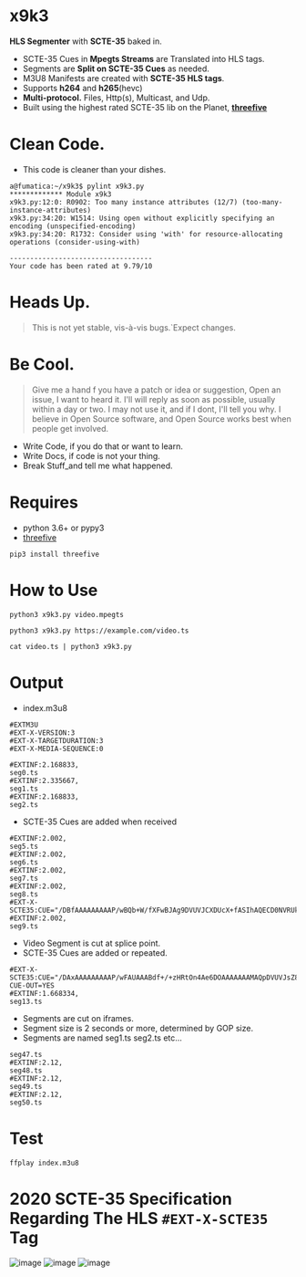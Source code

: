   
 # __x9k3__ 
 __HLS Segmenter__ with __SCTE-35__ baked in.   

* SCTE-35 Cues in __Mpegts Streams__ are Translated into HLS tags.
* Segments are __Split on SCTE-35 Cues__ as needed.
* M3U8 Manifests are created with __SCTE-35 HLS tags__.
* Supports __h264__ and __h265__(hevc)
* __Multi-protocol.__ Files, Http(s), Multicast, and Udp.
* Built using the highest rated SCTE-35 lib on the Planet, [__threefive__](https://github.com/futzu/scte35-threefive)

# Clean Code.
* This code is cleaner than your dishes.
 
```smalltalk
a@fumatica:~/x9k3$ pylint x9k3.py 
************* Module x9k3
x9k3.py:12:0: R0902: Too many instance attributes (12/7) (too-many-instance-attributes)
x9k3.py:34:20: W1514: Using open without explicitly specifying an encoding (unspecified-encoding)
x9k3.py:34:20: R1732: Consider using 'with' for resource-allocating operations (consider-using-with)

-----------------------------------
Your code has been rated at 9.79/10
```


# Heads Up.
> This is not yet stable, vis-à-vis bugs.`Expect changes. 
# Be Cool.
> Give me a hand f you have a patch or idea or suggestion, Open an issue, I want to heard it. I'll will reply
as soon as possible, usually within a day or two. I may not use it, and if I dont, I'll tell you why. 
I believe in Open Source software, and Open Source works best when people get involved. 

  * Write Code, if you do that or want to learn.
  * Write Docs, if code is not your thing.
  * Break Stuff_and tell me what happened.
  
 
# Requires 
* python 3.6+ or pypy3
* [threefive](https://github.com/futzu/scte35-threefive)  
```smalltalk
pip3 install threefive
```

# How to Use
```smalltalk
python3 x9k3.py video.mpegts
```
```smalltalk
python3 x9k3.py https://example.com/video.ts
```
```smalltalk
cat video.ts | python3 x9k3.py
```

# Output

* index.m3u8

```smalltalk
#EXTM3U
#EXT-X-VERSION:3
#EXT-X-TARGETDURATION:3
#EXT-X-MEDIA-SEQUENCE:0
 
#EXTINF:2.168833,
seg0.ts
#EXTINF:2.335667,
seg1.ts
#EXTINF:2.168833,
seg2.ts

```

*  SCTE-35 Cues are added when received


```smalltalk
#EXTINF:2.002,
seg5.ts
#EXTINF:2.002,
seg6.ts
#EXTINF:2.002,
seg7.ts
#EXTINF:2.002,
seg8.ts
#EXT-X-SCTE35:CUE="/DBfAAAAAAAAAP/wBQb+W/fXFwBJAg9DVUVJCXDUcX+fASIhAQECD0NVRUkJcNRwf58BIhEBAQIPQ1VFSQlxDxd/nwEEEAEBAhRDVUVJCXEPGH/fAAc0VHABBCABAe6Vhcw=" 
#EXTINF:2.002,
seg9.ts
```

*  Video Segment is cut at splice point.
* SCTE-35 Cues are added or repeated.



```smalltalk
#EXT-X-SCTE35:CUE="/DAxAAAAAAAAAP/wFAUAAABdf+/+zHRtOn4Ae6DOAAAAAAAMAQpDVUVJsZ8xMjEqLYemJQ==" CUE-OUT=YES
#EXTINF:1.668334,
seg13.ts

```

* Segments are cut on iframes.
* Segment size is 2 seconds or more, determined by GOP size. 
* Segments are named seg1.ts seg2.ts etc...

```smalltalk
seg47.ts
#EXTINF:2.12,
seg48.ts
#EXTINF:2.12,
seg49.ts
#EXTINF:2.12,
seg50.ts

```

# Test
```
ffplay index.m3u8
```

# 2020 SCTE-35 Specification Regarding The HLS `#EXT-X-SCTE35` Tag

![image](https://user-images.githubusercontent.com/52701496/160178288-fc75bcfc-b408-43f0-a7ec-83ecdfb10e8b.png)
![image](https://user-images.githubusercontent.com/52701496/160177961-aa7f1706-2f49-4144-a3e3-36efb458037d.png)
![image](https://user-images.githubusercontent.com/52701496/160178082-a978772d-d650-4093-a442-2aeb907bba19.png)







